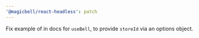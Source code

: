 ```yaml
---
'@magicbell/react-headless': patch
---
```


Fix example of in docs for `useBell`, to provide `storeId` via an options object.
